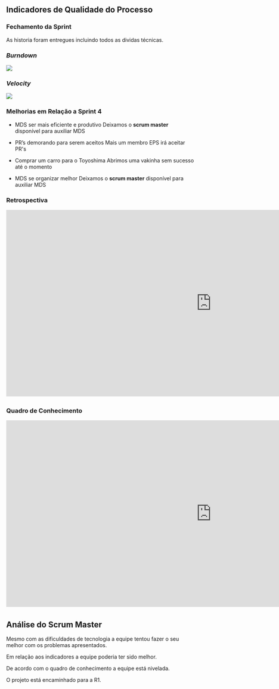 
## Indicadores de Qualidade do Processo


### Fechamento da Sprint
As historia foram entregues incluindo todos as dividas técnicas.

### _Burndown_

![](https://github.com/fga-eps-mds/2019.1-hubcare-docs/blob/master/docs/sprint/images/sprint-4-burndown.png?raw=true)


### _Velocity_

![](https://github.com/fga-eps-mds/2019.1-hubcare-docs/blob/master/docs/sprint/images/sprint-4-velocity.png?raw=true)


### Melhorias em Relação a __Sprint__ 4
* MDS ser mais eficiente e produtivo
Deixamos o __scrum master__ disponível para auxiliar MDS 

* PR’s demorando para serem aceitos
Mais um membro EPS irá aceitar PR's

* Comprar um carro para o Toyoshima
Abrimos uma vakinha sem sucesso até o momento

* MDS se organizar melhor
Deixamos o __scrum master__ disponível para auxiliar MDS 

### Retrospectiva
<iframe width="1100" height="500" frameborder="0" src="https://docs.google.com/document/d/e/2PACX-1vTMjeZUjVSTHYJ0f_EcOXuMd_b4H8FpF3iZe0_FUODpPSwA3fPnUq4RHFUcD_41K6V4qM3_MjV1-J_F/pub" scrolling="no" style="overflow: hidden; margin-bottom: 5px;">Your browser is not able to display frames</iframe>

### Quadro de Conhecimento

<iframe width="1100" height="500" frameborder="0" src="https://docs.google.com/spreadsheets/d/e/2PACX-1vQz4PB1QudgJp7Resl8wUHgxOGqkoSUCB47p7MJxv02Co7vuFXVY0JxMVbYuSR9alX9l6H8kZnjqhd3/pubhtml
" scrolling="no" style="overflow: hidden; margin-bottom: 5px;">Your browser is not able to display frames</iframe>

## Análise do Scrum Master

Mesmo com as dificuldades de tecnologia a equipe tentou fazer o seu melhor com os problemas apresentados.

Em relação aos indicadores a equipe poderia ter sido melhor.

De acordo com o quadro de conhecimento a equipe está nivelada.

O projeto está encaminhado para a R1.
